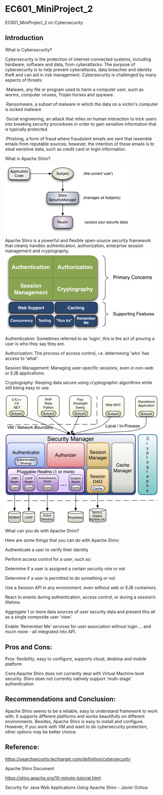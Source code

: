 # EC601_MiniProject_2
EC601_MiniProject_2 on Cybersecurity

## Introduction

What is Cybersecurity?

Cybersecurity is the protection of internet-connected systems, including hardware, software and data, from cyberattacks. The purpose of cybersecurity is to help prevent cyberattacks, data breaches and identity theft and can aid in risk management. Cybersecurity is challenged by many aspects of threats:

·Malware, any file or program used to harm a computer user, such as worms, computer viruses, Trojan horses and spyware.

·Ransomware, a subset of malware in which the data on a victim's computer is locked malware

·Social engineering, an attack that relies on human interaction to trick users into breaking security procedures in order to gain sensitive information that is typically protected.

·Phishing, a form of fraud where fraudulent emails are sent that resemble emails from reputable sources; however, the intention of these emails is to steal sensitive data, such as credit card or login information.

What is Apache Shiro?

![basic](/ShiroBasicArchitecture.png)


Apache Shiro is a powerful and flexible open-source security framework that cleanly handles authentication, authorization, enterprise session management and cryptography.
![Features](/ShiroFeatures.png)

Authentication: Sometimes referred to as ‘login’, this is the act of proving a user is who they say they are. 

Authorization: The process of access control, i.e. determining ‘who’ has access to ‘what’. 

Session Management: Managing user-specific sessions, even in non-web or EJB applications. 

Cryptography: Keeping data secure using cryptographic algorithms while still being easy to use. 

![Architecture](/ShiroArchitecture.png)

What can you do with Apache Shiro?

Here are some things that you can do with Apache Shiro:

Authenticate a user to verify their identity

Perform access control for a user, such as:

  Determine if a user is assigned a certain security role or not
  
  Determine if a user is permitted to do something or not
  
  Use a Session API in any environment, even without web or EJB containers.
  
  React to events during authentication, access control, or during a session’s lifetime.
  
  Aggregate 1 or more data sources of user security data and present this all as a single composite user ‘view’.
  
  Enable ‘Remember Me’ services for user association without login
  …
  and much more - all integrated into API.


## Pros and Cons:

Pros: flexibility, easy to configure, supports cloud, desktop and mobile platform

Cons:Apache Shiro does not currently deal with Virtual Machine level security. Shiro does not currently natively support ‘multi-stage’ authentication

## Recommendations and Conclusion:

Apache Shiro seems to be a reliable, easy to understand framework to work with. It supports different platforms and works beautifully on different environments. Besides, Apache Shiro is easy to install and configure. However, if you work with VM and want to do cybersecurity protection, other options may be better choice.


## Reference:

https://searchsecurity.techtarget.com/definition/cybersecurity

Apache Shiro Document

https://shiro.apache.org/10-minute-tutorial.html

Security for Java Web Applications Using Apache Shiro - Javier Ochoa
